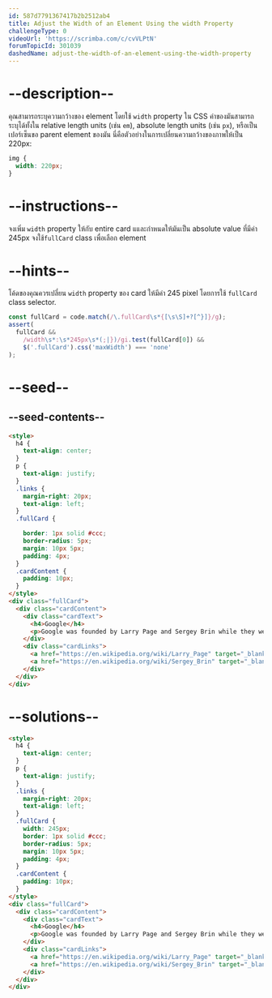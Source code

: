```yaml
---
id: 587d7791367417b2b2512ab4
title: Adjust the Width of an Element Using the width Property
challengeType: 0
videoUrl: 'https://scrimba.com/c/cvVLPtN'
forumTopicId: 301039
dashedName: adjust-the-width-of-an-element-using-the-width-property
---
```


# --description--

คุณสามารถระบุความกว้างของ element โดยใช้ `width` property ใน CSS
ค่าของมันสามารถระบุได้ทั้งใน relative length units (เช่น `em`), absolute length units (เช่น `px`), หรือเป็นเปอร์เซ็นขอ parent element ของมัน
นี่คือตัวอย่างในการเปลี่ยนความกว้างของภาพให้เป็น 220px:

```css
img {
  width: 220px;
}
```

# --instructions--

จงเพิ่ม `width` property ให้กับ entire card แและกำหนดให้มันเป็น absolute value ที่มีค่า 245px
จงใช้`fullCard` class เพื่อเลือก element

# --hints--

โค้ดของคุณควรเปลี่ยน `width` property ของ card ให้มีค่า 245 pixel โดยการใช้ `fullCard` class selector.

```js
const fullCard = code.match(/\.fullCard\s*{[\s\S]+?[^}]}/g);
assert(
  fullCard &&
    /width\s*:\s*245px\s*(;|})/gi.test(fullCard[0]) &&
    $('.fullCard').css('maxWidth') === 'none'
);
```

# --seed--

## --seed-contents--

```html
<style>
  h4 {
    text-align: center;
  }
  p {
    text-align: justify;
  }
  .links {
    margin-right: 20px;
    text-align: left;
  }
  .fullCard {

    border: 1px solid #ccc;
    border-radius: 5px;
    margin: 10px 5px;
    padding: 4px;
  }
  .cardContent {
    padding: 10px;
  }
</style>
<div class="fullCard">
  <div class="cardContent">
    <div class="cardText">
      <h4>Google</h4>
      <p>Google was founded by Larry Page and Sergey Brin while they were Ph.D. students at Stanford University.</p>
    </div>
    <div class="cardLinks">
      <a href="https://en.wikipedia.org/wiki/Larry_Page" target="_blank" class="links">Larry Page</a>
      <a href="https://en.wikipedia.org/wiki/Sergey_Brin" target="_blank" class="links">Sergey Brin</a>
    </div>
  </div>
</div>
```

# --solutions--

```html
<style>
  h4 {
    text-align: center;
  }
  p {
    text-align: justify;
  }
  .links {
    margin-right: 20px;
    text-align: left;
  }
  .fullCard {
    width: 245px;
    border: 1px solid #ccc;
    border-radius: 5px;
    margin: 10px 5px;
    padding: 4px;
  }
  .cardContent {
    padding: 10px;
  }
</style>
<div class="fullCard">
  <div class="cardContent">
    <div class="cardText">
      <h4>Google</h4>
      <p>Google was founded by Larry Page and Sergey Brin while they were Ph.D. students at Stanford University.</p>
    </div>
    <div class="cardLinks">
      <a href="https://en.wikipedia.org/wiki/Larry_Page" target="_blank" class="links">Larry Page</a>
      <a href="https://en.wikipedia.org/wiki/Sergey_Brin" target="_blank" class="links">Sergey Brin</a>
    </div>
  </div>
</div>
```

